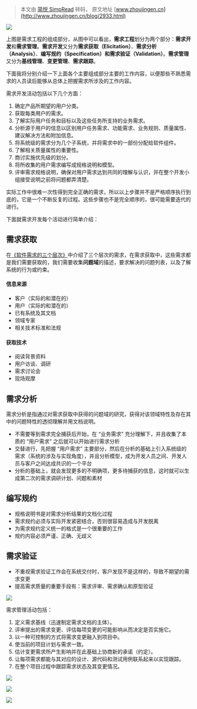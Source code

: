 > 本文由 [简悦 SimpRead](http://ksria.com/simpread/) 转码， 原文地址 [www.zhoujingen.cn](http://www.zhoujingen.cn/blog/2933.html)

![](http://wx2.sinaimg.cn/mw690/5381716fly1fxenasxh0jj21c10twn0c.jpg)

上图是需求工程的组成部分，从图中可以看出，**需求工程**划分为两个部分：**需求开发**和**需求管理**。**需求开发**又分为**需求获取（Elicitation）**、**需求分析（Analysis）**、**编写规约（Specification）**和**需求验证（Validation）**。**需求管理**又分为**基线管理**、**变更管理**、**需求跟踪**。

下面我将分别介绍一下上面各个主要组成部分主要的工作内容，以便那些不熟悉需求的人员读后能够从总体上把握需求所涉及的工作内容。

需求开发活动包括以下几个方面：

1.  确定产品所期望的用户分类。
2.  获取每类用户的需求。
3.  了解实际用户任务和目标以及这些任务所支持的业务需求。
4.  分析源于用户的信息以区别用户任务需求、功能需求、业务规则、质量属性、建议解决方法和附加信息。
5.  将系统级的需求分为几个子系统，并将需求中的一部份分配给软件组件。
6.  了解相关质量属性的重要性。
7.  商讨实施优先级的划分。
8.  将所收集的用户需求编写成规格说明和模型。
9.  评审需求规格说明，确保对用户需求达到共同的理解与认识，并在整个开发小组接受说明之前将问题都弄清楚。

实际工作中很难一次性得到完全正确的需求，所以以上步骤并不是严格顺序执行到底的，它是一个不断反复的过程。这些步骤也不是完全顺序的，很可能需要迭代的进行。

下面就需求开发每个活动进行简单介绍：

需求获取
----

在[《软件需求的三个层次》](http://www.zhoujingen.cn/blog/2770.html)中介绍了三个层次的需求，在需求获取中，这些需求都是我们需要获取的，我们需要收集**问题域**的描述，要求解决的问题列表，以及了解系统的行为或约束。

#### 信息来源

*   客户（实际的和潜在的）
*   用户（实际的和潜在的）
*   已有系统及其文档
*   领域专家
*   相关技术标准和法规

#### 获取技术

*   阅读背景资料
*   用户访谈、调研
*   需求讨论会
*   现场观摩

需求分析
----

需求分析是指通过对需求获取中获得的问题域的研究，获得对该领域特性及存在其中的问题特性的透彻理解并用文档说明。

*   不需要等到需求完全捕获后开始，在 “业务需求” 充分理解下，并且收集了本质的 “用户需求” 之后就可以开始进行需求分析
*   交替进行，先把握 “用户需求” 主要部分，然后在分析的基础上引入系统级的需求（系统的涉及与实现角度），并且分析模型，成为开发人员之间、开发人员与客户之间达成共识的一个平台
*   分析的基础上，就会发现更多的不明确项，更多待捕获的信息，这时就可以生成第二次的需求调研计划、问题和素材

编写规约
----

*   规格说明书是对需求分析结果的文档化过程
*   需求规约必须与实际开发紧密结合，否则很容易造成与开发脱离
*   为需求规约定义统一的格式是一个很重要的工作
*   规约内容必须严谨、正确、无歧义

**需求验证**
--------

*   不重视需求验证工作会在系统交付时，客户发现不是这样的，导致不期望的需求变更
*   提高需求质量的重要手段有：需求评审、需求确认和原型验证[  
    ](http://www.cnblogs.com/zhoujg/archive/2009/06/15/1503659.html)

![](http://pic002.cnblogs.com/img/zhoujg/200911/2009110521334133.png)

需求管理活动包括：

1.  定义需求基线（迅速制定需求文档的主体）。
2.  评审提出的需求变更、评估每项变更的可能影响从而决定是否实施它。
3.  以一种可控制的方式将需求变更融入到项目中。
4.  使当前的项目计划与需求一致。
5.  估计变更需求所产生影响并在此基础上协商新的承诺（约定）。
6.  让每项需求都能与其对应的设计、源代码和测试用例联系起来以实现跟踪。
7.  在整个项目过程中跟踪需求状态及其变更情况。

![](http://pic002.cnblogs.com/img/zhoujg/200911/2009110522301050.gif)

![](http://pic002.cnblogs.com/img/zhoujg/200911/2009110522305518.gif)

![](http://pic002.cnblogs.com/img/zhoujg/200911/2009110522351289.gif)